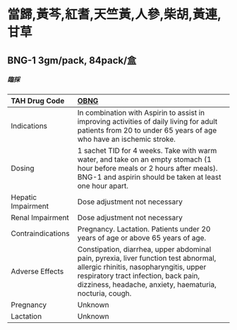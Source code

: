 # 當歸,黃芩,紅耆,天竺黃,人參,柴胡,黃連,甘草

## BNG-1 3gm/pack, 84pack/盒

##### 臨採

| TAH Drug Code      | [OBNG](https://www.tahsda.org.tw/drugs/hissearch.php?drug_code=OBNG)                                                                                                                                                              |
|:-------------------|:----------------------------------------------------------------------------------------------------------------------------------------------------------------------------------------------------------------------------------|
| Indications        | In combination with Aspirin to assist in improving activities of daily living for adult patients from 20 to under 65 years of age who have an ischemic stroke.                                                                    |
| Dosing             | 1 sachet TID for 4 weeks. Take with warm water, and take on an empty stomach (1 hour before meals or 2 hours after meals). BNG-1 and aspirin should be taken at least one hour apart.                                             |
| Hepatic Impairment | Dose adjustment not necessary                                                                                                                                                                                                     |
| Renal Impairment   | Dose adjustment not necessary                                                                                                                                                                                                     |
| Contraindications  | Pregnancy. Lactation. Patients under 20 years of age or above 65 years of age.                                                                                                                                                    |
| Adverse Effects    | Constipation, diarrhea, upper abdominal pain, pyrexia, liver function test abnormal, allergic rhinitis, nasopharyngitis, upper respiratory tract infection, back pain, dizziness, headache, anxiety, haematuria, nocturia, cough. |
| Pregnancy          | Unknown                                                                                                                                                                                                                           |
| Lactation          | Unknown                                                                                                                                                                                                                           |

